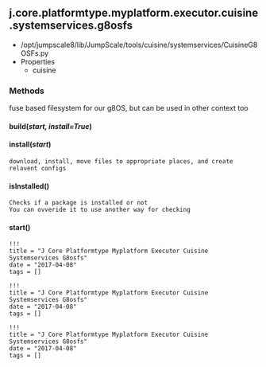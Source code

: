 <!-- toc -->
## j.core.platformtype.myplatform.executor.cuisine.systemservices.g8osfs

- /opt/jumpscale8/lib/JumpScale/tools/cuisine/systemservices/CuisineG8OSFs.py
- Properties
    - cuisine

### Methods

fuse based filesystem for our g8OS, but can be used in other context too

#### build(*start, install=True*) 

#### install(*start*) 

```
download, install, move files to appropriate places, and create relavent configs

```

#### isInstalled() 

```
Checks if a package is installed or not
You can ovveride it to use another way for checking

```

#### start() 


```
!!!
title = "J Core Platformtype Myplatform Executor Cuisine Systemservices G8osfs"
date = "2017-04-08"
tags = []
```

```
!!!
title = "J Core Platformtype Myplatform Executor Cuisine Systemservices G8osfs"
date = "2017-04-08"
tags = []
```

```
!!!
title = "J Core Platformtype Myplatform Executor Cuisine Systemservices G8osfs"
date = "2017-04-08"
tags = []
```
